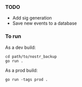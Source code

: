 ### TODO
- Add sig generation
- Save new events to a database

### To run

As a dev build:
```
cd path/to/nostr_backup
go run .
```

As a prod build:
```
go run -tags prod .
```
